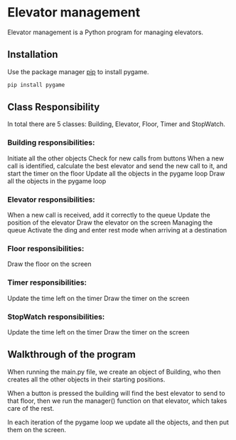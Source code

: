 # Elevator management

Elevator management is a Python program for managing elevators.

## Installation

Use the package manager [pip](https://pip.pypa.io/en/stable/) to install pygame.

```bash
pip install pygame
```


## Class Responsibility
In total there are 5 classes: Building, Elevator, Floor, Timer and StopWatch.

### Building responsibilities:
Initiate all the other objects 
Check for new calls from buttons
When a new call is identified, calculate the best elevator and send the new call to it, and start the timer on the floor
Update all the objects in the pygame loop 
Draw all the objects in the pygame loop

### Elevator responsibilities:
When a new call is received, add it correctly to the queue
Update the position of the elevator 
Draw the elevator on the screen
Managing the queue 
Activate the ding and enter rest mode when arriving at a destination

### Floor responsibilities:
Draw the floor on the screen

### Timer responsibilities:
Update the time left on the timer 
Draw the timer on the screen

### StopWatch responsibilities:
Update the time left on the timer 
Draw the timer on the screen

## Walkthrough of the program
When running the main.py file, we create an object of Building, who then creates all the other objects in their starting positions.

When a button is pressed the building will find the best elevator to send to that floor, then we run the manager() function on that elevator, which takes care of the rest.

In each iteration of the pygame loop we update all the objects, and then put them on the screen.






